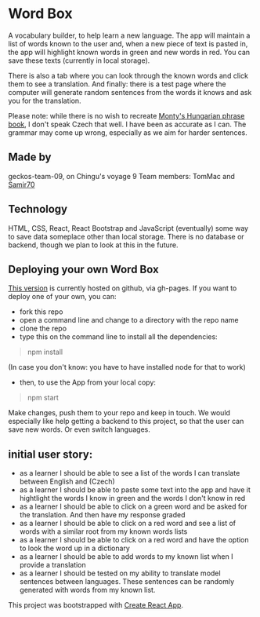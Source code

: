 # Word Box
A vocabulary builder, to help learn a new language.
The app will maintain a list of words known to the user and, when a new piece of text is pasted in, the app will highlight known words in green and new words in red. You can save these texts (currently in local storage). 

There is also a tab where you can look through the known words and click them to see a translation. And finally: there is a test page where the computer will generate random sentences from the words it knows and ask you for the translation.

Please note: while there is no wish to recreate [Monty's Hungarian phrase book](http://www.montypython.net/scripts/phrasebk.php), I don't speak Czech that well. I have been as accurate as I can. The grammar may come up wrong, especially as we aim for harder sentences.

## Made by 
geckos-team-09, on Chingu's voyage 9
Team members: TomMac and [Samir70](https://github.com/Samir70)

## Technology
HTML, CSS, React, React Bootstrap and JavaScript
(eventually) some way to save data someplace other than local storage.
There is no database or backend, though we plan to look at this in the future.

## Deploying your own Word Box
[This version](https://chingu-voyages.github.io/v9-geckos-team-09/) is currently hosted on github, via gh-pages.
If you want to deploy one of your own, you can:
- fork this repo
- open a command line and change to a directory with the repo name
- clone the repo
- type this on the command line to install all the dependencies:
> npm install

(In case you don't know: you have to have installed node for that to work)
- then, to use the App from your local copy:
> npm start

Make changes, push them to your repo and keep in touch. We would especially like help getting a backend to this project, so that the user can save new words. Or even switch languages.

## initial user story:
* as a learner I should be able to see a list of the words I can translate between English and (Czech)
* as a learner I should be able to paste some text into the app and have it hightlight the words I know in green and the words I don't know in red
* as a learner I should be able to click on a green word and be asked for the translation. And then have my response graded
* as a learner I should be able to click on a red word and see a list of words with a similar root from my  known words lists
* as a learner I should be able to click on a red word and have the option to look the word up in a dictionary
* as a learner I should be able to add words to my known list when I provide a translation
* as a learner I should be tested on my ability to translate model sentences between languages. These sentences can be randomly generated with words from my known list.



This project was bootstrapped with [Create React App](https://github.com/facebook/create-react-app).
